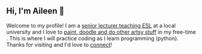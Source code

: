 ## Hi, I'm Aileen :wave:

Welcome to my profile! I am a [senior lecturer teaching ESL](https://www.linkedin.com/in/aileenadam/) at a local university  and I love to [paint, doodle and do other artsy stuff](https://www.instagram.com/doodlingsandthings) in my free-time . This is where I will practice coding as I learn programming (python). Thanks for visiting and I'd love to [connect](aileenfarida@gmail.com)!
